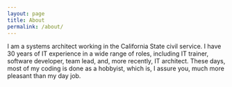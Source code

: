 ```yaml
---
layout: page
title: About
permalink: /about/
---
```


I am a systems architect working in the California State civil service. I have 30 years of IT experience in a wide range of roles, including IT trainer, software developer, team lead, and, more recently, IT architect. These days, most of my coding is done as a hobbyist, which is, I assure you, much more pleasant than my day job. 
